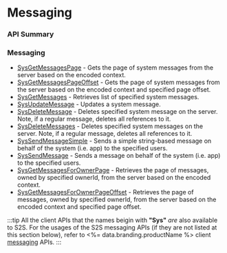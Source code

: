 # Messaging




### API Summary

### Messaging
* [SysGetMessagesPage](/api/s2s/messaging/sysgetmessagespage) - Gets the page of system messages from the server based on the encoded context.
* [SysGetMessagesPageOffset](/api/s2s/messaging/sysgetmessagespageoffset) - Gets the page of system messages from the server based on the encoded context and specified page offset.
* [SysGetMessages](/api/s2s/messaging/sysgetmessages) - Retrieves list of specified system messages.
* [SysUpdateMessage](/api/s2s/messaging/sysupdatemessage) - Updates a system message.
* [SysDeleteMessage](/api/s2s/messaging/sysdeletemessage) - Deletes specified system message on the server. Note, if a regular message, deletes all references to it.
* [SysDeleteMessages](/api/capi/messaging/sysdeletemessages) - Deletes specified system messages on the server. Note, if a regular message, deletes all references to it.
* [SysSendMessageSimple](/api/s2s/messaging/syssendmessagesimple) - Sends a simple string-based message on behalf of the system (i.e. app) to the specified users.
* [SysSendMessage](/api/s2s/messaging/syssendmessage) - Sends a message on behalf of the system (i.e. app) to the specified users.
* [SysGetMessagesForOwnerPage](/api/capi/messaging/sysgetmessagesforownerpage) - Retrieves the page of messages, owned by specified ownerId, from the server based on the encoded context.
* [SysGetMessagesForOwnerPageOffset](/api/capi/messaging/sysgetmessagesforownerpageoffset) - Retrieves the page of messages, owned by specified ownerId, from the server based on the encoded context and specified page offset.

:::tip
All the client APIs that the names beigin with <strong>"Sys"</strong> <em>are</em> also available to S2S. 
For the usages of the S2S messaging APIs (if they are not listed at this section below),
refer to <%= data.branding.productName %> client [messaging](/api/capi/messaging) APIs.
:::

<DocCardList />